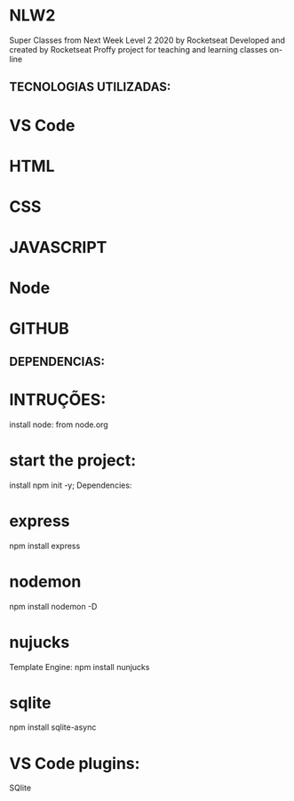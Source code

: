 # NLW2
Super Classes from Next Week Level 2 2020 by Rocketseat
Developed and created by Rocketseat
Proffy project for teaching and learning classes on-line

## TECNOLOGIAS UTILIZADAS:

# VS Code
# HTML
# CSS
# JAVASCRIPT
# Node
# GITHUB

## DEPENDENCIAS:

# INTRUÇÕES:

install node: from node.org
# start the project:
install npm init -y;
Dependencies:
# express
npm install express
# nodemon
npm install nodemon -D
# nujucks
Template Engine:
npm install nunjucks
# sqlite
npm install sqlite-async

# VS Code plugins:
SQlite